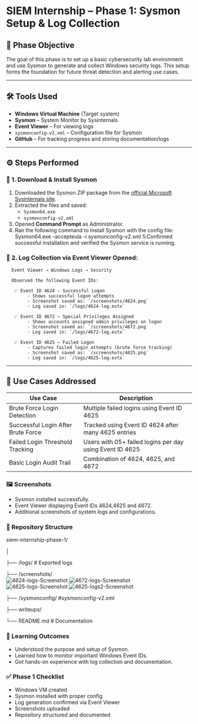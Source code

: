 # SIEM Internship – Phase 1: Sysmon Setup & Log Collection

## 📌 Phase Objective

The goal of this phase is to set up a basic cybersecurity lab environment and use Sysmon to generate and collect Windows security logs. This setup forms the foundation for future threat detection and alerting use cases.

---

## 🛠️ Tools Used

- **Windows Virtual Machine** (Target system)
- **Sysmon** – System Monitor by Sysinternals
- **Event Viewer** – For viewing logs
- `sysmonconfig-v2.xml` – Configuration file for Sysmon
- **GitHub** – For tracking progress and storing documentation/logs

---

## ⚙️ Steps Performed

### 🔹 1. Download & Install Sysmon

1. Downloaded the Sysmon ZIP package from the [official Microsoft Sysinternals site](https://docs.microsoft.com/en-us/sysinternals/downloads/sysmon).
2. Extracted the files and saved:
   - `Sysmon64.exe`
   - `sysmonconfig-v2.xml`
3. Opened **Command Prompt** as Administrator.
4. Ran the following command to install Sysmon with the config file:
   Sysmon64.exe -accepteula -i sysmonconfig-v2.xml
 5.Confirmed successful installation and verified the Sysmon service is running.

### 🔹 2. Log Collection via Event Viewer Opened:
      Event Viewer → Windows Logs → Security

      Observed the following Event IDs:

       ✅ Event ID 4624 – Successful Logon  
            - Shows successful logon attempts  
            - Screenshot saved as: `/screenshots/4624.png`  
            - Log saved in: `/logs/4624-log.evtx`

       ✅ Event ID 4672 – Special Privileges Assigned  
            - Shows accounts assigned admin privileges on logon  
            - Screenshot saved as: `/screenshots/4672.png`  
            - Log saved in: `/logs/4672-log.evtx`

       ✅ Event ID 4625 – Failed Logon  
            - Captures failed login attempts (brute force tracking)  
            - Screenshot saved as: `/screenshots/4625.png`  
            - Log saved in: `/logs/4625-log.evtx`

---

## 🔐 Use Cases Addressed

| Use Case                         | Description                                                 |
|----------------------------------|-------------------------------------------------------------|
| Brute Force Login Detection      | Multiple failed logins using Event ID 4625                 |
| Successful Login After Brute Force | Tracked using Event ID 4624 after many 4625 entries      |
| Failed Login Threshold Tracking  | Users with 05+ failed logins per day using Event ID 4625   |
| Basic Login Audit Trail          | Combination of 4624, 4625, and 4672                        |



### 🖼️ Screenshots
  -  Sysmon installed successfully.
  -  Event Viewer displaying Event IDs 4624,4625 and 4672.
  -  Additional screenshots of system logs and configurations.

### 📁 Repository Structure

siem-internship-phase-1/

│

├── /logs/                         # Exported logs

├── /screenshots/             
                ![4624-logs-Screenshot](../screenshots/4624-logs.png)
                ![4672-logs-Screenshot](../screenshots/4672-logs.png)
                ![4625-logs-Screenshot](../screenshots/4625-logs.png)
                ![4625-logs2-Screenshot](../screenshots/4625-logs2.png)

├── /sysmonconfig/                 #sysmonconfig-v2.xml

├── writeups/

└── README.md                      # Documentation
  
### 🧠 Learning Outcomes
-  Understood the purpose and setup of Sysmon.
-  Learned how to monitor important Windows Event IDs.
-  Got hands-on experience with log collection and documentation.

### ✅ Phase 1 Checklist

 -  Windows VM created
 -  Sysmon installed with proper config
 -  Log generation confirmed via Event Viewer
 -  Screenshots uploaded
 -  Repository structured and documented

